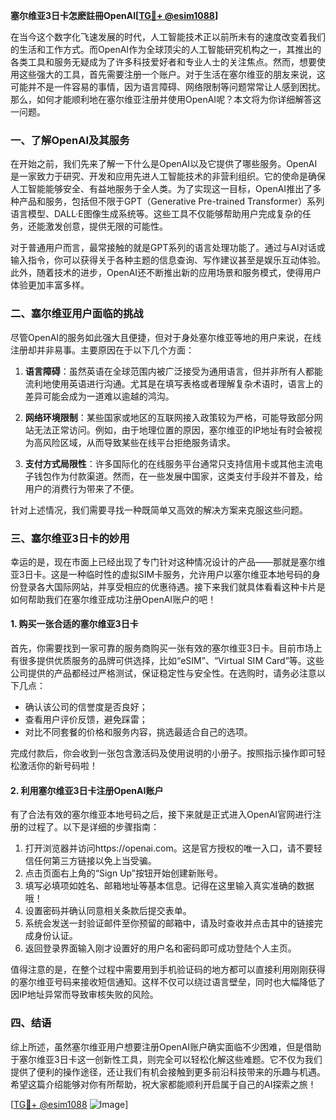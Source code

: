 **塞尔维亚3日卡怎麽註冊OpenAI[[TG💪+ @esim1088](https://t.me/s/esim1088)]**

在当今这个数字化飞速发展的时代，人工智能技术正以前所未有的速度改变着我们的生活和工作方式。而OpenAI作为全球顶尖的人工智能研究机构之一，其推出的各类工具和服务无疑成为了许多科技爱好者和专业人士的关注焦点。然而，想要使用这些强大的工具，首先需要注册一个账户。对于生活在塞尔维亚的朋友来说，这可能并不是一件容易的事情，因为语言障碍、网络限制等问题常常让人感到困扰。那么，如何才能顺利地在塞尔维亚注册并使用OpenAI呢？本文将为你详细解答这一问题。

### 一、了解OpenAI及其服务

在开始之前，我们先来了解一下什么是OpenAI以及它提供了哪些服务。OpenAI是一家致力于研究、开发和应用先进人工智能技术的非营利组织。它的使命是确保人工智能能够安全、有益地服务于全人类。为了实现这一目标，OpenAI推出了多种产品和服务，包括但不限于GPT（Generative Pre-trained Transformer）系列语言模型、DALL·E图像生成系统等。这些工具不仅能够帮助用户完成复杂的任务，还能激发创意，提供无限的可能性。

对于普通用户而言，最常接触的就是GPT系列的语言处理功能了。通过与AI对话或输入指令，你可以获得关于各种主题的信息查询、写作建议甚至是娱乐互动体验。此外，随着技术的进步，OpenAI还不断推出新的应用场景和服务模式，使得用户体验更加丰富多样。

### 二、塞尔维亚用户面临的挑战

尽管OpenAI的服务如此强大且便捷，但对于身处塞尔维亚等地的用户来说，在线注册却并非易事。主要原因在于以下几个方面：

1. **语言障碍**：虽然英语在全球范围内被广泛接受为通用语言，但并非所有人都能流利地使用英语进行沟通。尤其是在填写表格或者理解复杂术语时，语言上的差异可能会成为一道难以逾越的鸿沟。
   
2. **网络环境限制**：某些国家或地区的互联网接入政策较为严格，可能导致部分网站无法正常访问。例如，由于地理位置的原因，塞尔维亚的IP地址有时会被视为高风险区域，从而导致某些在线平台拒绝服务请求。
   
3. **支付方式局限性**：许多国际化的在线服务平台通常只支持信用卡或其他主流电子钱包作为付款渠道。然而，在一些发展中国家，这类支付手段并不普及，给用户的消费行为带来了不便。

针对上述情况，我们需要寻找一种既简单又高效的解决方案来克服这些问题。

### 三、塞尔维亚3日卡的妙用

幸运的是，现在市面上已经出现了专门针对这种情况设计的产品——那就是塞尔维亚3日卡。这是一种临时性的虚拟SIM卡服务，允许用户以塞尔维亚本地号码的身份登录各大国际网站，并享受相应的优惠待遇。接下来我们就具体看看这种卡片是如何帮助我们在塞尔维亚成功注册OpenAI账户的吧！

#### 1. 购买一张合适的塞尔维亚3日卡

首先，你需要找到一家可靠的服务商购买一张有效的塞尔维亚3日卡。目前市场上有很多提供优质服务的品牌可供选择，比如“eSIM”、“Virtual SIM Card”等。这些公司提供的产品都经过严格测试，保证稳定性与安全性。在选购时，请务必注意以下几点：
- 确认该公司的信誉度是否良好；
- 查看用户评价反馈，避免踩雷；
- 对比不同套餐的价格和服务内容，挑选最适合自己的选项。

完成付款后，你会收到一张包含激活码及使用说明的小册子。按照指示操作即可轻松激活你的新号码啦！

#### 2. 利用塞尔维亚3日卡注册OpenAI账户

有了合法有效的塞尔维亚本地号码之后，接下来就是正式进入OpenAI官网进行注册的过程了。以下是详细的步骤指南：

1. 打开浏览器并访问https://openai.com。这是官方授权的唯一入口，请不要轻信任何第三方链接以免上当受骗。
2. 点击页面右上角的“Sign Up”按钮开始创建新账号。
3. 填写必填项如姓名、邮箱地址等基本信息。记得在这里输入真实准确的数据哦！
4. 设置密码并确认同意相关条款后提交表单。
5. 系统会发送一封验证邮件至你预留的邮箱中，请及时查收并点击其中的链接完成身份认证。
6. 返回登录界面输入刚才设置好的用户名和密码即可成功登陆个人主页。

值得注意的是，在整个过程中需要用到手机验证码的地方都可以直接利用刚刚获得的塞尔维亚号码来接收短信通知。这样不仅可以绕过语言壁垒，同时也大幅降低了因IP地址异常而导致审核失败的风险。

### 四、结语

综上所述，虽然塞尔维亚用户想要注册OpenAI账户确实面临不少困难，但是借助于塞尔维亚3日卡这一创新性工具，则完全可以轻松化解这些难题。它不仅为我们提供了便利的操作途径，还让我们有机会接触到更多前沿科技带来的乐趣与机遇。希望这篇介绍能够对你有所帮助，祝大家都能顺利开启属于自己的AI探索之旅！

[[TG💪+ @esim1088](https://t.me/s/esim1088) ![Image](https://i.postimg.cc/4NQfJmqS/Snipaste-2025-05-13-00-14-12.png)]